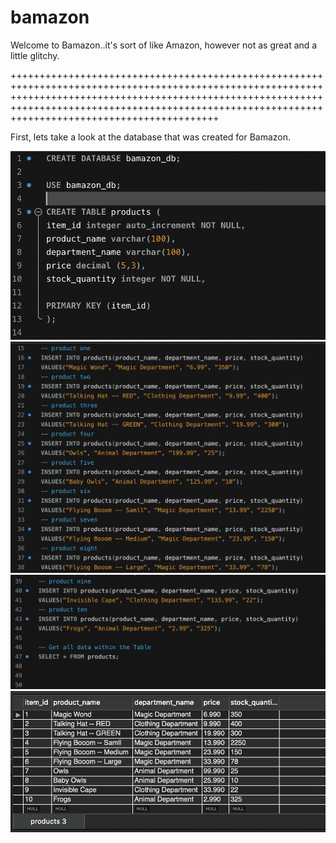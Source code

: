 # bamazon

Welcome to Bamazon..it's sort of like Amazon, however not as great and a little glitchy. 

++++++++++++++++++++++++++++++++++++++++++++++++++++++++++++++++++++++++++++++++++++++++++++++++++++++++++++++++++++++++++++++++++++++++++++++++++++++++++++++++++++++++++++++++++++++++++++++++++++++++++++++++++++++++++++++++++++++++++++++++++++++++++++

First, lets take a look at the database that was created for Bamazon. 

![Required Items](ReadMe-Images/img1.png)
![Required Items](ReadMe-Images/img2.png)
![Required Items](ReadMe-Images/img3.png)
![Required Items](ReadMe-Images/img4.png)

